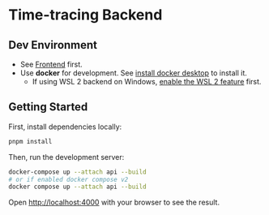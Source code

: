 # Time-tracing Backend

## Dev Environment

- See [Frontend](https://github.com/YiCChi/time-tracing-client/tree/main#dev-environment) first.
- Use **docker** for development. See [install docker desktop](https://docs.docker.com/desktop/install/mac-install/) to install it.
  - If using WSL 2 backend on Windows, [enable the WSL 2 feature](https://learn.microsoft.com/en-us/windows/wsl/install) first.

## Getting Started

First, install dependencies locally:

```bash
pnpm install
```

Then, run the development server:

```bash
docker-compose up --attach api --build
# or if enabled docker compose v2
docker compose up --attach api --build
```

Open [http://localhost:4000](http://localhost:4000/user) with your browser to see the result.
